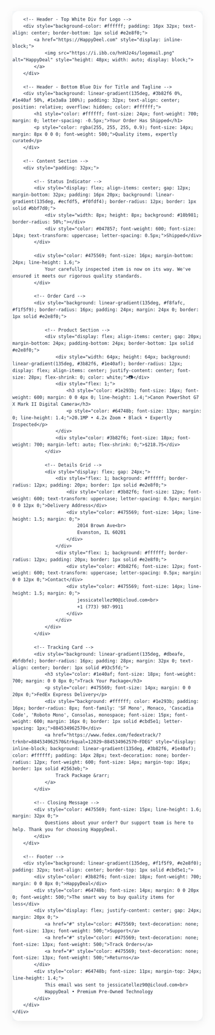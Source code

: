 <div style="background-color: #f8fafc; font-family: -apple-system, BlinkMacSystemFont, 'Segoe UI', Roboto, 'Helvetica Neue', Arial, sans-serif; line-height: 1.5; color: #1e293b; padding: 0;">
    <div style="max-width: 600px; margin: 0 auto; background: #ffffff; border-radius: 16px; overflow: hidden; box-shadow: 0 4px 25px rgba(0, 0, 0, 0.08);">

        <!-- Header - Top White Div for Logo -->
        <div style="background-color: #ffffff; padding: 16px 32px; text-align: center; border-bottom: 1px solid #e2e8f0;">
            <a href="https://HappyDeel.com" style="display: inline-block;">
                <img src="https://i.ibb.co/hnHJz4s/logomail.png" alt="HappyDeal" style="height: 48px; width: auto; display: block;">
            </a>
        </div>

        <!-- Header - Bottom Blue Div for Title and Tagline -->
        <div style="background: linear-gradient(135deg, #3b82f6 0%, #1e40af 50%, #1e3a8a 100%); padding: 32px; text-align: center; position: relative; overflow: hidden; color: #ffffff;">
            <h1 style="color: #ffffff; font-size: 24px; font-weight: 700; margin: 0; letter-spacing: -0.5px;">Your Order Has Shipped</h1>
            <p style="color: rgba(255, 255, 255, 0.9); font-size: 14px; margin: 8px 0 0 0; font-weight: 500;">Quality items, expertly curated</p>
        </div>
        
        <!-- Content Section -->
        <div style="padding: 32px;">

            <!-- Status Indicator -->
            <div style="display: flex; align-items: center; gap: 12px; margin-bottom: 32px; padding: 16px 20px; background: linear-gradient(135deg, #ecfdf5, #f0fdf4); border-radius: 12px; border: 1px solid #bbf7d0;">
                <div style="width: 8px; height: 8px; background: #10b981; border-radius: 50%;"></div>
                <div style="color: #047857; font-weight: 600; font-size: 14px; text-transform: uppercase; letter-spacing: 0.5px;">Shipped</div>
            </div>
            
            <div style="color: #475569; font-size: 16px; margin-bottom: 24px; line-height: 1.6;">
                Your carefully inspected item is now on its way. We've ensured it meets our rigorous quality standards.
            </div>
            
            <!-- Order Card -->
            <div style="background: linear-gradient(135deg, #f8fafc, #f1f5f9); border-radius: 16px; padding: 24px; margin: 24px 0; border: 1px solid #e2e8f0;">
                
                <!-- Product Section -->
                <div style="display: flex; align-items: center; gap: 20px; margin-bottom: 24px; padding-bottom: 24px; border-bottom: 1px solid #e2e8f0;">
                    <div style="width: 64px; height: 64px; background: linear-gradient(135deg, #3b82f6, #1e40af); border-radius: 12px; display: flex; align-items: center; justify-content: center; font-size: 28px; flex-shrink: 0; color: white;">📷</div>
                    <div style="flex: 1;">
                        <h3 style="color: #1e293b; font-size: 16px; font-weight: 600; margin: 0 0 4px 0; line-height: 1.4;">Canon PowerShot G7 X Mark II Digital Camera</h3>
                        <p style="color: #64748b; font-size: 13px; margin: 0; line-height: 1.4;">20.1MP • 4.2x Zoom • Black • Expertly Inspected</p>
                    </div>
                    <div style="color: #3b82f6; font-size: 18px; font-weight: 700; margin-left: auto; flex-shrink: 0;">$218.75</div>
                </div>
                
                <!-- Details Grid -->
                <div style="display: flex; gap: 24px;">
                    <div style="flex: 1; background: #ffffff; border-radius: 12px; padding: 20px; border: 1px solid #e2e8f0;">
                        <div style="color: #3b82f6; font-size: 12px; font-weight: 600; text-transform: uppercase; letter-spacing: 0.5px; margin: 0 0 12px 0;">Delivery Address</div>
                        <div style="color: #475569; font-size: 14px; line-height: 1.5; margin: 0;">
                            2014 Brown Ave<br>
                            Evanston, IL 60201
                        </div>
                    </div>
                    <div style="flex: 1; background: #ffffff; border-radius: 12px; padding: 20px; border: 1px solid #e2e8f0;">
                        <div style="color: #3b82f6; font-size: 12px; font-weight: 600; text-transform: uppercase; letter-spacing: 0.5px; margin: 0 0 12px 0;">Contact</div>
                        <div style="color: #475569; font-size: 14px; line-height: 1.5; margin: 0;">
                            jessicatellez90@icloud.com<br>
                            +1 (773) 987-9911
                        </div>
                    </div>
                </div>
            </div>
            
            <!-- Tracking Card -->
            <div style="background: linear-gradient(135deg, #dbeafe, #bfdbfe); border-radius: 16px; padding: 28px; margin: 32px 0; text-align: center; border: 1px solid #93c5fd;">
                <h3 style="color: #1e40af; font-size: 18px; font-weight: 700; margin: 0 0 8px 0;">Track Your Package</h3>
                <p style="color: #475569; font-size: 14px; margin: 0 0 20px 0;">FedEx Express Delivery</p>
                <div style="background: #ffffff; color: #1e293b; padding: 16px; border-radius: 8px; font-family: 'SF Mono', Monaco, 'Cascadia Code', 'Roboto Mono', Consolas, monospace; font-size: 15px; font-weight: 600; margin: 16px 0; border: 1px solid #cbd5e1; letter-spacing: 1px;">884534962570</div>
                <a href="https://www.fedex.com/fedextrack/?trknbr=884534962570&trkqual=12029~884534962570~FDEG" style="display: inline-block; background: linear-gradient(135deg, #3b82f6, #1e40af); color: #ffffff; padding: 14px 28px; text-decoration: none; border-radius: 12px; font-weight: 600; font-size: 14px; margin-top: 16px; border: 1px solid #2563eb;">
                    Track Package &rarr;
                </a>
            </div>
            
            <!-- Closing Message -->
            <div style="color: #475569; font-size: 15px; line-height: 1.6; margin: 32px 0;">
                Questions about your order? Our support team is here to help. Thank you for choosing HappyDeal.
            </div>
        </div>
        
        <!-- Footer -->
        <div style="background: linear-gradient(135deg, #f1f5f9, #e2e8f0); padding: 32px; text-align: center; border-top: 1px solid #cbd5e1;">
            <div style="color: #3b82f6; font-size: 18px; font-weight: 700; margin: 0 0 8px 0;">HappyDeal</div>
            <div style="color: #64748b; font-size: 14px; margin: 0 0 20px 0; font-weight: 500;">The smart way to buy quality items for less</div>
            <div style="display: flex; justify-content: center; gap: 24px; margin: 20px 0;">
                <a href="#" style="color: #475569; text-decoration: none; font-size: 13px; font-weight: 500;">Support</a>
                <a href="#" style="color: #475569; text-decoration: none; font-size: 13px; font-weight: 500;">Track Orders</a>
                <a href="#" style="color: #475569; text-decoration: none; font-size: 13px; font-weight: 500;">Returns</a>
            </div>
            <div style="color: #64748b; font-size: 11px; margin-top: 24px; line-height: 1.4;">
                This email was sent to jessicatellez90@icloud.com<br>
                HappyDeal • Premium Pre-Owned Technology
            </div>
        </div>
    </div>
</div>

